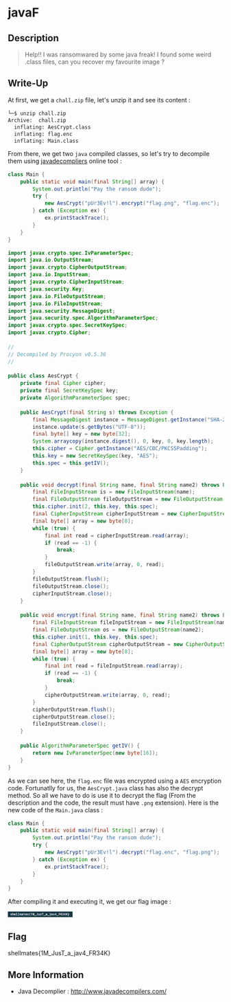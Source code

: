 # javaF

## Description

> Help!! I was ransomwared by some java freak! I found some weird .class files, can you recover my favourite image ?

## Write-Up

At first, we get a `chall.zip` file, let's unzip it and see its content :

```
└─$ unzip chall.zip
Archive:  chall.zip
  inflating: AesCrypt.class
  inflating: flag.enc
  inflating: Main.class
```

From there, we get two `java` compiled classes, so let's try to decompile them using [javadecompliers](http://www.javadecompilers.com/) online tool :

```java
class Main {
    public static void main(final String[] array) {
        System.out.println("Pay the ransom dude");
        try {
            new AesCrypt("pUr3Ev!l").encrypt("flag.png", "flag.enc");
        } catch (Exception ex) {
            ex.printStackTrace();
        }
    }
}
```

```java
import javax.crypto.spec.IvParameterSpec;
import java.io.OutputStream;
import javax.crypto.CipherOutputStream;
import java.io.InputStream;
import javax.crypto.CipherInputStream;
import java.security.Key;
import java.io.FileOutputStream;
import java.io.FileInputStream;
import java.security.MessageDigest;
import java.security.spec.AlgorithmParameterSpec;
import javax.crypto.spec.SecretKeySpec;
import javax.crypto.Cipher;

// 
// Decompiled by Procyon v0.5.36
// 

public class AesCrypt {
    private final Cipher cipher;
    private final SecretKeySpec key;
    private AlgorithmParameterSpec spec;

    public AesCrypt(final String s) throws Exception {
        final MessageDigest instance = MessageDigest.getInstance("SHA-256");
        instance.update(s.getBytes("UTF-8"));
        final byte[] key = new byte[32];
        System.arraycopy(instance.digest(), 0, key, 0, key.length);
        this.cipher = Cipher.getInstance("AES/CBC/PKCS5Padding");
        this.key = new SecretKeySpec(key, "AES");
        this.spec = this.getIV();
    }

    public void decrypt(final String name, final String name2) throws Exception {
        final FileInputStream is = new FileInputStream(name);
        final FileOutputStream fileOutputStream = new FileOutputStream(name2);
        this.cipher.init(2, this.key, this.spec);
        final CipherInputStream cipherInputStream = new CipherInputStream(is, this.cipher);
        final byte[] array = new byte[8];
        while (true) {
            final int read = cipherInputStream.read(array);
            if (read == -1) {
                break;
            }
            fileOutputStream.write(array, 0, read);
        }
        fileOutputStream.flush();
        fileOutputStream.close();
        cipherInputStream.close();
    }

    public void encrypt(final String name, final String name2) throws Exception {
        final FileInputStream fileInputStream = new FileInputStream(name);
        final FileOutputStream os = new FileOutputStream(name2);
        this.cipher.init(1, this.key, this.spec);
        final CipherOutputStream cipherOutputStream = new CipherOutputStream(os, this.cipher);
        final byte[] array = new byte[8];
        while (true) {
            final int read = fileInputStream.read(array);
            if (read == -1) {
                break;
            }
            cipherOutputStream.write(array, 0, read);
        }
        cipherOutputStream.flush();
        cipherOutputStream.close();
        fileInputStream.close();
    }

    public AlgorithmParameterSpec getIV() {
        return new IvParameterSpec(new byte[16]);
    }
}
```

As we can see here, the `flag.enc` file was encrypted using a `AES` encryption code. Fortunatlly for us, the `AesCrypt.java` class has also the decrypt method. So all we have to do is use it to decrypt the flag (From the description and the code, the result must have `.png` extension). Here is the new code of the `Main.java` class :

```java
class Main {
    public static void main(final String[] array) {
        System.out.println("Pay the ransom dude");
        try {
            new AesCrypt("pUr3Ev!l").decrypt("flag.enc", "flag.png");
        } catch (Exception ex) {
            ex.printStackTrace();
        }
    }
}
```

After compiling it and executing it, we get our flag image : 


<img src="./flag.png"
     alt="Markdown Monster icon"
     style="
     width: 30%;
     diplay: box;"
/>


## Flag

shellmates{1M_JusT_a_jav4_FR34K}

## More Information

 - Java Decomplier : http://www.javadecompilers.com/

